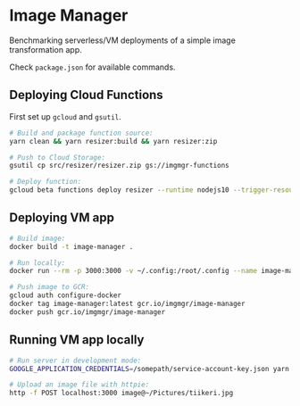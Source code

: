 # Image Manager

Benchmarking serverless/VM deployments of a simple image transformation app.

Check `package.json` for available commands.

## Deploying Cloud Functions

First set up `gcloud` and `gsutil`.

```bash
# Build and package function source:
yarn clean && yarn resizer:build && yarn resizer:zip

# Push to Cloud Storage:
gsutil cp src/resizer/resizer.zip gs://imgmgr-functions

# Deploy function:
gcloud beta functions deploy resizer --runtime nodejs10 --trigger-resource imgmgr-images --trigger-event google.storage.object.finalize --region us-east1 --source gs://imgmgr-functions/resizer.zip --service-account serverless@imgmgr.iam.gserviceaccount.com --entry-point resizer
```

## Deploying VM app

```bash
# Build image:
docker build -t image-manager .

# Run locally:
docker run --rm -p 3000:3000 -v ~/.config:/root/.config --name image-manager image-manager:latest

# Push image to GCR:
gcloud auth configure-docker
docker tag image-manager:latest gcr.io/imgmgr/image-manager
docker push gcr.io/imgmgr/image-manager
```

## Running VM app locally

```bash
# Run server in development mode:
GOOGLE_APPLICATION_CREDENTIALS=/somepath/service-account-key.json yarn server:dev

# Upload an image file with httpie:
http -f POST localhost:3000 image@~/Pictures/tiikeri.jpg
```

